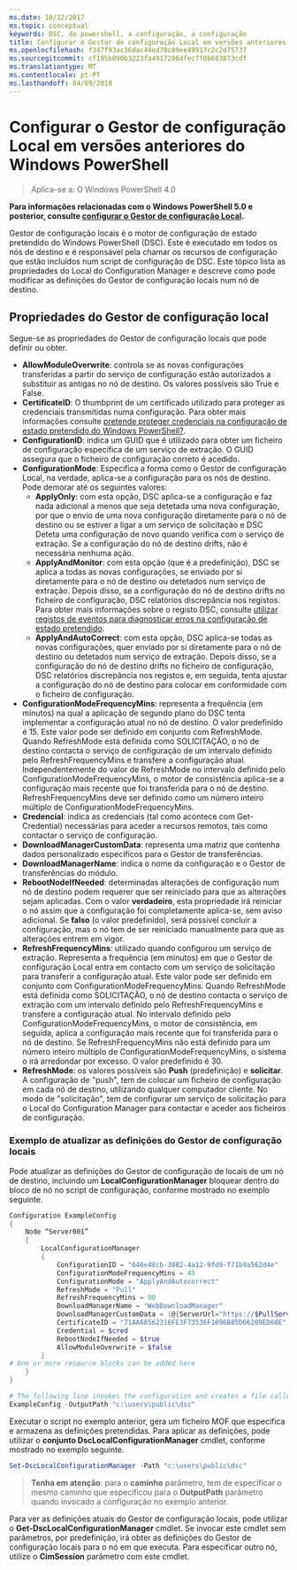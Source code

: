 ```yaml
---
ms.date: 10/12/2017
ms.topic: conceptual
keywords: DSC, do powershell, a configuração, a configuração
title: Configurar o Gestor de configuração Local em versões anteriores do Windows PowerShell
ms.openlocfilehash: f347f93ac36dac44ed70c89ee49917c2c2d75737
ms.sourcegitcommit: cf195b090b3223fa4917206dfec7f0b603873cdf
ms.translationtype: MT
ms.contentlocale: pt-PT
ms.lasthandoff: 04/09/2018
---
```

# <a name="configuring-the-local-configuration-manager-in-previous-versions-of-windows-powershell"></a>Configurar o Gestor de configuração Local em versões anteriores do Windows PowerShell

>Aplica-se a: O Windows PowerShell 4.0

**Para informações relacionadas com o Windows PowerShell 5.0 e posterior, consulte [configurar o Gestor de configuração Local](metaConfig.md).**

Gestor de configuração locais é o motor de configuração de estado pretendido do Windows PowerShell (DSC).
Este é executado em todos os nós de destino e é responsável pela chamar os recursos de configuração que estão incluídos num script de configuração de DSC.
Este tópico lista as propriedades do Local do Configuration Manager e descreve como pode modificar as definições do Gestor de configuração locais num nó de destino.

## <a name="local-configuration-manager-properties"></a>Propriedades do Gestor de configuração local

Segue-se as propriedades do Gestor de configuração locais que pode definir ou obter.

- **AllowModuleOverwrite**: controla se as novas configurações transferidas a partir do serviço de configuração estão autorizados a substituir as antigas no nó de destino. Os valores possíveis são True e False.
- **CertificateID**: O thumbprint de um certificado utilizado para proteger as credenciais transmitidas numa configuração. Para obter mais informações consulte [pretende proteger credenciais na configuração de estado pretendido do Windows PowerShell?](http://blogs.msdn.com/b/powershell/archive/2014/01/31/want-to-secure-credentials-in-windows-powershell-desired-state-configuration.aspx).
- **ConfigurationID**: indica um GUID que é utilizado para obter um ficheiro de configuração específica de um serviço de extração. O GUID assegura que o ficheiro de configuração correto é acedido.
- **ConfigurationMode**: Especifica a forma como o Gestor de configuração Local, na verdade, aplica-se a configuração para os nós de destino. Pode demorar até os seguintes valores:
  - **ApplyOnly**: com esta opção, DSC aplica-se a configuração e faz nada adicional a menos que seja detetada uma nova configuração, por que o envio de uma nova configuração diretamente para o nó de destino ou se estiver a ligar a um serviço de solicitação e DSC Deteta uma configuração de novo quando verifica com o serviço de extração. Se a configuração do nó de destino drifts, não é necessária nenhuma ação.
  - **ApplyAndMonitor**: com esta opção (que é a predefinição), DSC se aplica a todas as novas configurações, se enviado por si diretamente para o nó de destino ou detetados num serviço de extração. Depois disso, se a configuração do nó de destino drifts no ficheiro de configuração, DSC relatórios discrepância nos registos. Para obter mais informações sobre o registo DSC, consulte [utilizar registos de eventos para diagnosticar erros na configuração de estado pretendido](http://blogs.msdn.com/b/powershell/archive/2014/01/03/using-event-logs-to-diagnose-errors-in-desired-state-configuration.aspx).
  - **ApplyAndAutoCorrect**: com esta opção, DSC aplica-se todas as novas configurações, quer enviado por si diretamente para o nó de destino ou detetados num serviço de extração. Depois disso, se a configuração do nó de destino drifts no ficheiro de configuração, DSC relatórios discrepância nos registos e, em seguida, tenta ajustar a configuração do nó de destino para colocar em conformidade com o ficheiro de configuração.
- **ConfigurationModeFrequencyMins**: representa a frequência (em minutos) na qual a aplicação de segundo plano do DSC tenta implementar a configuração atual no nó de destino. O valor predefinido é 15. Este valor pode ser definido em conjunto com RefreshMode. Quando RefreshMode está definida como SOLICITAÇÃO, o nó de destino contacta o serviço de configuração de um intervalo definido pelo RefreshFrequencyMins e transfere a configuração atual. Independentemente do valor de RefreshMode no intervalo definido pelo ConfigurationModeFrequencyMins, o motor de consistência aplica-se a configuração mais recente que foi transferida para o nó de destino. RefreshFrequencyMins deve ser definido como um número inteiro múltiplo de ConfigurationModeFrequencyMins.
- **Credencial**: indica as credenciais (tal como acontece com Get-Credential) necessárias para aceder a recursos remotos, tais como contactar o serviço de configuração.
- **DownloadManagerCustomData**: representa uma matriz que contenha dados personalizado específicos para o Gestor de transferências.
- **DownloadManagerName**: indica o nome da configuração e o Gestor de transferências do módulo.
- **RebootNodeIfNeeded**: determinadas alterações de configuração num nó de destino podem requerer que ser reiniciado para que as alterações sejam aplicadas. Com o valor **verdadeiro**, esta propriedade irá reiniciar o nó assim que a configuração foi completamente aplica-se, sem aviso adicional. Se **falso** (o valor predefinido), será possível concluir a configuração, mas o nó tem de ser reiniciado manualmente para que as alterações entrem em vigor.
- **RefreshFrequencyMins**: utilizado quando configurou um serviço de extração. Representa a frequência (em minutos) em que o Gestor de configuração Local entra em contacto com um serviço de solicitação para transferir a configuração atual. Este valor pode ser definido em conjunto com ConfigurationModeFrequencyMins. Quando RefreshMode está definida como SOLICITAÇÃO, o nó de destino contacta o serviço de extração com um intervalo definido pelo RefreshFrequencyMins e transfere a configuração atual. No intervalo definido pelo ConfigurationModeFrequencyMins, o motor de consistência, em seguida, aplica a configuração mais recente que foi transferida para o nó de destino. Se RefreshFrequencyMins não está definido para um número inteiro múltiplo de ConfigurationModeFrequencyMins, o sistema o irá arredondar por excesso. O valor predefinido é 30.
- **RefreshMode**: os valores possíveis são **Push** (predefinição) e **solicitar**. A configuração de "push", tem de colocar um ficheiro de configuração em cada nó de destino, utilizando qualquer computador cliente. No modo de "solicitação", tem de configurar um serviço de solicitação para o Local do Configuration Manager para contactar e aceder aos ficheiros de configuração.

### <a name="example-of-updating-local-configuration-manager-settings"></a>Exemplo de atualizar as definições do Gestor de configuração locais

Pode atualizar as definições do Gestor de configuração de locais de um nó de destino, incluindo um **LocalConfigurationManager** bloquear dentro do bloco de nó no script de configuração, conforme mostrado no exemplo seguinte.

```powershell
Configuration ExampleConfig
{
    Node “Server001”
    {
        LocalConfigurationManager
        {
            ConfigurationID = "646e48cb-3082-4a12-9fd9-f71b9a562d4e"
            ConfigurationModeFrequencyMins = 45
            ConfigurationMode = "ApplyAndAutocorrect"
            RefreshMode = "Pull"
            RefreshFrequencyMins = 90
            DownloadManagerName = "WebDownloadManager"
            DownloadManagerCustomData = (@{ServerUrl="https://$PullService/psdscpullserver.svc"})
            CertificateID = "71AA68562316FE3F73536F1096B85D66289ED60E"
            Credential = $cred
            RebootNodeIfNeeded = $true
            AllowModuleOverwrite = $false
        }
# One or more resource blocks can be added here
    }
}

# The following line invokes the configuration and creates a file called Server001.meta.mof at the specified path
ExampleConfig -OutputPath "c:\users\public\dsc"
```

Executar o script no exemplo anterior, gera um ficheiro MOF que especifica e armazena as definições pretendidas.
Para aplicar as definições, pode utilizar o **conjunto DscLocalConfigurationManager** cmdlet, conforme mostrado no exemplo seguinte.

```powershell
Set-DscLocalConfigurationManager -Path "c:\users\public\dsc"
```

> **Tenha em atenção**: para o **caminho** parâmetro, tem de especificar o mesmo caminho que especificou para o **OutputPath** parâmetro quando invocado a configuração no exemplo anterior.

Para ver as definições atuais do Gestor de configuração locais, pode utilizar o **Get-DscLocalConfigurationManager** cmdlet.
Se invocar este cmdlet sem parâmetros, por predefinição, irá obter as definições do Gestor de configuração locais para o nó em que executa.
Para especificar outro nó, utilize o **CimSession** parâmetro com este cmdlet.